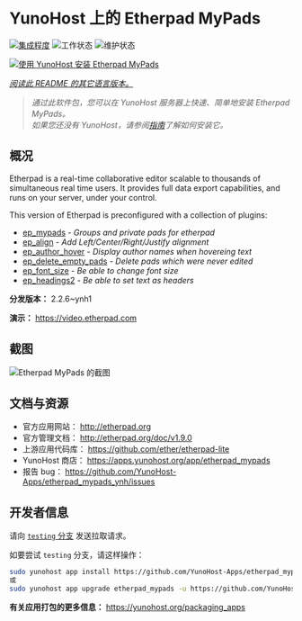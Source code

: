 <!--
注意：此 README 由 <https://github.com/YunoHost/apps/tree/master/tools/readme_generator> 自动生成
请勿手动编辑。
-->

# YunoHost 上的 Etherpad MyPads

[![集成程度](https://apps.yunohost.org/badge/integration/etherpad_mypads)](https://ci-apps.yunohost.org/ci/apps/etherpad_mypads/)
![工作状态](https://apps.yunohost.org/badge/state/etherpad_mypads)
![维护状态](https://apps.yunohost.org/badge/maintained/etherpad_mypads)

[![使用 YunoHost 安装 Etherpad MyPads](https://install-app.yunohost.org/install-with-yunohost.svg)](https://install-app.yunohost.org/?app=etherpad_mypads)

*[阅读此 README 的其它语言版本。](./ALL_README.md)*

> *通过此软件包，您可以在 YunoHost 服务器上快速、简单地安装 Etherpad MyPads。*  
> *如果您还没有 YunoHost，请参阅[指南](https://yunohost.org/install)了解如何安装它。*

## 概况

Etherpad is a real-time collaborative editor scalable to thousands of simultaneous real time users. It provides full data export capabilities, and runs on your server, under your control.

This version of Etherpad is preconfigured with a collection of plugins: 

- [ep_mypads](https://www.npmjs.com/package/ep_mypads) - *Groups and private pads for etherpad*
- [ep_align](https://www.npmjs.com/package/ep_align) - *Add Left/Center/Right/Justify alignment*
- [ep_author_hover](https://www.npmjs.com/package/ep_author_hover) - *Display author names when hovereing text*
- [ep_delete_empty_pads](https://www.npmjs.com/package/ep_delete_empty_pads) - *Delete pads which were never edited*
- [ep_font_size](https://www.npmjs.com/package/ep_font_size) - *Be able to change font size*
- [ep_headings2](https://www.npmjs.com/package/ep_headings2) - *Be able to set text as headers*



**分发版本：** 2.2.6~ynh1

**演示：** <https://video.etherpad.com>

## 截图

![Etherpad MyPads 的截图](./doc/screenshots/etherpad_demo.gif)

## 文档与资源

- 官方应用网站： <http://etherpad.org>
- 官方管理文档： <http://etherpad.org/doc/v1.9.0>
- 上游应用代码库： <https://github.com/ether/etherpad-lite>
- YunoHost 商店： <https://apps.yunohost.org/app/etherpad_mypads>
- 报告 bug： <https://github.com/YunoHost-Apps/etherpad_mypads_ynh/issues>

## 开发者信息

请向 [`testing` 分支](https://github.com/YunoHost-Apps/etherpad_mypads_ynh/tree/testing) 发送拉取请求。

如要尝试 `testing` 分支，请这样操作：

```bash
sudo yunohost app install https://github.com/YunoHost-Apps/etherpad_mypads_ynh/tree/testing --debug
或
sudo yunohost app upgrade etherpad_mypads -u https://github.com/YunoHost-Apps/etherpad_mypads_ynh/tree/testing --debug
```

**有关应用打包的更多信息：** <https://yunohost.org/packaging_apps>
